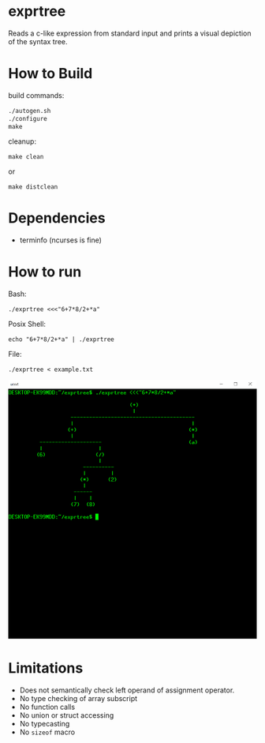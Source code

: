 # exprtree #

Reads a c-like expression from standard input and prints a visual depiction of
the syntax tree.


# How to Build #

build commands:

	./autogen.sh
	./configure
	make


cleanup:

	make clean

or

	make distclean


# Dependencies #
* terminfo (ncurses is fine)


# How to run #
Bash:

	./exprtree <<<"6+7*8/2+*a"


Posix Shell:

	echo "6+7*8/2+*a" | ./exprtree


File:

	./exprtree < example.txt




![Example](/example.png)




# Limitations #

* Does not semantically check left operand of assignment operator.
* No type checking of array subscript
* No function calls
* No union or struct accessing
* No typecasting
* No `sizeof` macro

